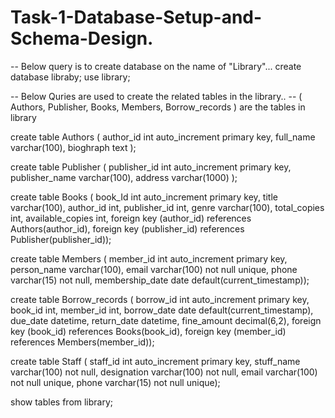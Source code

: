 # Task-1-Database-Setup-and-Schema-Design.

-- Below query is to create database on the name of "Library"...
create database libraby;
use library;

-- Below Quries are used to create the related tables in the library..
-- ( Authors, Publisher, Books, Members, Borrow_records ) are the tables in library
 
create table Authors ( author_id int auto_increment primary key, full_name varchar(100), bioghraph text );

create table Publisher ( publisher_id int auto_increment primary key, publisher_name varchar(100), address varchar(1000) );

create table Books ( book_Id int auto_increment primary key, title varchar(100), author_id int,
						publisher_id int, genre varchar(100), total_copies int, available_copies int, foreign key (author_id) references Authors(author_id),
                        foreign key (publisher_id) references Publisher(publisher_id));

create table Members ( member_id int auto_increment primary key, person_name varchar(100), email varchar(100) not null unique,
						phone varchar(15) not null, membership_date date default(current_timestamp));

create table Borrow_records ( borrow_id int auto_increment primary key, book_id int, member_id int, borrow_date date default(current_timestamp),
								due_date datetime, return_date datetime, fine_amount decimal(6,2), foreign key (book_id) references Books(book_id),
                                foreign key (member_id) references Members(member_id));

create table Staff ( staff_id int auto_increment primary key, stuff_name varchar(100) not null, designation varchar(100) not null, 
						email varchar(100) not null unique, phone varchar(15)  not null unique);

show tables from library;

